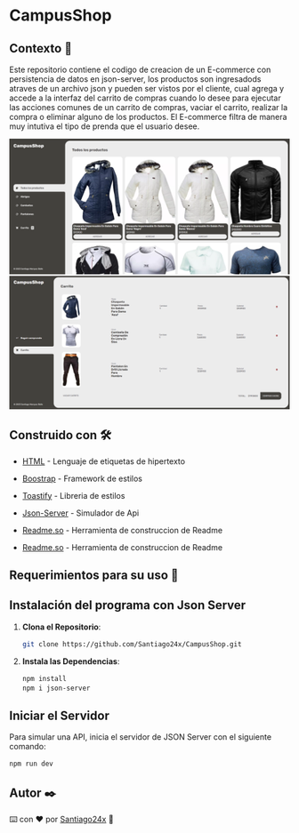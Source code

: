 
# CampusShop

## Contexto 🚀

Este repositorio contiene el codigo de creacion de un E-commerce con persistencia de datos en json-server, los productos son ingresadods atraves de un archivo json y pueden ser vistos por el cliente, cual agrega y accede a la interfaz del carrito de compras cuando lo desee para ejecutar las acciones comunes de un carrito de compras, vaciar el carrito, realizar la compra o eliminar alguno de los productos.
El E-commerce filtra de manera muy intutiva el tipo de prenda que el usuario desee.

![Interfaz](/imagenes/Interfaz.png)
![Carrito](/imagenes//carrito.png)

## Construido con 🛠️

* [HTML](https://developer.mozilla.org/es/docs/Web/HTML) - Lenguaje de etiquetas de hipertexto
* [Boostrap](https://getbootstrap.com/) - Framework de estilos 
* [Toastify](https://apvarun.github.io/toastify-js/) - Libreria de estilos 
* [Json-Server](https://www.npmjs.com/package/json-server) - Simulador de Api
* [Readme.so](https://readme.so/editor) - Herramienta de construccion de Readme

* [Readme.so](https://readme.so/editor) - Herramienta de construccion de Readme
## Requerimientos para su uso 📄
## Instalación del programa con Json Server

1. **Clona el Repositorio**:

    ```bash
    git clone https://github.com/Santiago24x/CampusShop.git
    ```

2. **Instala las Dependencias**:

    ```bash
    npm install
    npm i json-server
    ```

## Iniciar el Servidor

Para simular una API, inicia el servidor de JSON Server con el siguiente comando:

```bash
npm run dev
```

## Autor ✒️

⌨️ con ❤️ por [Santiago24x](https://github.com/Santiago24x) 🤙

